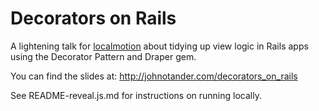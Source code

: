 # Decorators on Rails

A lightening talk for [localmotion](http://localmotion.io) about tidying up view logic in Rails apps using the Decorator Pattern and Draper gem.

You can find the slides at: <http://johnotander.com/decorators_on_rails>

See README-reveal.js.md for instructions on running locally.
